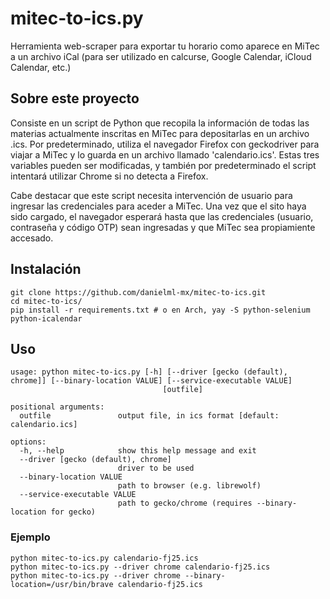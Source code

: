 # mitec-to-ics.py
Herramienta web-scraper para exportar tu horario como aparece en MiTec a un archivo iCal (para ser utilizado en calcurse, Google Calendar, iCloud Calendar, etc.) 

## Sobre este proyecto
Consiste en un script de Python que recopila la información de todas las materias actualmente inscritas en MiTec para depositarlas en un archivo .ics. Por predeterminado, utiliza el navegador Firefox con geckodriver para viajar a MiTec y lo guarda en un archivo llamado 'calendario.ics'. Estas tres variables pueden ser modificadas, y también por predeterminado el script intentará utilizar Chrome si no detecta a Firefox. 

Cabe destacar que este script necesita intervención de usuario para ingresar las credenciales para aceder a MiTec. Una vez que el sito haya sido cargado, el navegador esperará hasta que las credenciales (usuario, contraseña y código OTP) sean ingresadas y que MiTec sea propiamiente accesado.

## Instalación
```
git clone https://github.com/danielml-mx/mitec-to-ics.git
cd mitec-to-ics/
pip install -r requirements.txt # o en Arch, yay -S python-selenium python-icalendar
```

## Uso
```
usage: python mitec-to-ics.py [-h] [--driver [gecko (default), chrome]] [--binary-location VALUE] [--service-executable VALUE]
                                  [outfile]

positional arguments:
  outfile               output file, in ics format [default: calendario.ics]

options:
  -h, --help            show this help message and exit
  --driver [gecko (default), chrome]
                        driver to be used
  --binary-location VALUE
                        path to browser (e.g. librewolf)
  --service-executable VALUE
                        path to gecko/chrome (requires --binary-location for gecko)
```

### Ejemplo
```
python mitec-to-ics.py calendario-fj25.ics 
python mitec-to-ics.py --driver chrome calendario-fj25.ics
python mitec-to-ics.py --driver chrome --binary-location=/usr/bin/brave calendario-fj25.ics
```
